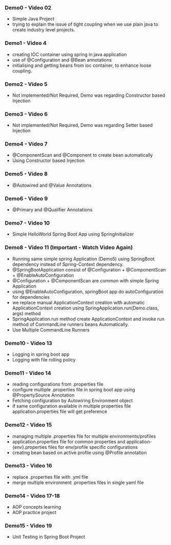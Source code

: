 ### Demo0 - Video 02
- Simple Java Project
- trying to explain the issue of tight coupling when we use plain java to create industry level projects.

### Demo1 - Video 4
- creating IOC container using spring in java application
- use of @Configuration and @Bean annotations
- initialising and getting beans from ioc container, to enhance loose coupling.

### Demo2 - Video 5
- Not implemented/Not Required, Demo was regarding Constructor based Injection

### Demo3 - Video 6
- Not implemented/Not Required, Demo was regarding Setter based Injection

### Demo4 - Video 7
- @ComponentScan and @Component to create bean automatically
- Using Constructor based Injection

### Demo5 - Video 8
- @Autowired and @Value Annotations

### Demo6 - Video 9
- @Primary and @Qualifier Annotations

### Demo7 - Video 10
- Simple HelloWorld Spring Boot App using SpringInitializer

### Demo8 - Video 11 (Important - Watch Video Again)
- Running same simple spring Application (Demo5) using SpringBoot dependency instead of Spring-Context dependency.
- @SpringBootApplication consist of @Configuration + @ComponentScan + @EnableAutoConfiguration
- @Configuration + @ComponentScan are common with simple Spring Application
- using @EnableAutoConfiguration, springBoot app do autoConfiguration for dependencies
- we replace manual ApplicationContext creation with automatic ApplicationContext creation using SpringApplication.run(Demo.class, args) method
- SpringApplication.run method create ApplicationContext and invoke run method of CommandLine runners beans Automatically.
- Use Multiple CommandLine Runners

### Demo10 - Video 13
- Logging in spring boot app
- Logging with file rolling policy

### Demo11 - Video 14
- reading configurations from .properties file
- configure multiple .properties file in spring boot app using @PropertySource Annotation
- Fetching configuration by Autowiring Environment object
- if same configuration available in multiple properties file application.properties file will get preference

### Demo12 - Video 15
- managing multiple .properties file for multiple environments/profiles
- application.properties file for common properties and application-{env}.properties files for env/profile specific configurations
- creating bean based on active profile using @Profile annotation

### Demo13 - Video 16
- replace .properties file with .yml file
- merge multiple environment .properties files in single yaml file

### Demo14 - Video 17-18
- AOP concepts learning
- AOP practice project

### Demo15 - Video 19
- Unit Testing in Spring Boot Project

